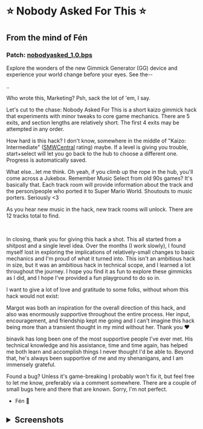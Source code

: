 # ⭐ Nobody Asked For This ⭐
##    From the mind of Fén

### Patch: [nobodyasked_1.0.bps](https://github.com/Fenwolf/SinsNotTragedies/raw/main/Hacks/Nobody%20Asked%20For%20This/nobodyasked_1.0.bps)

Explore the wonders of the new Gimmick Generator (GG) device and experience your world change before your eyes. See the--

..

Who wrote this, Marketing? Psh, sack the lot of 'em, I say.

Let's cut to the chase: Nobody Asked For This is a short kaizo gimmick hack that experiments with minor tweaks to core game mechanics. There are 5 exits, and section lengths are relatively short. The first 4 exits may be attempted in any order.

How hard is this hack? I don't know, somewhere in the middle of "Kaizo: Intermediate" ([SMWCentral](https://smwcentral.net) rating) maybe. If a level is giving you trouble, start+select will let you go back to the hub to choose a different one. Progress is automatically saved.

What else...let me think. Oh yeah, if you climb up the rope in the hub, you'll come across a Jukebox. Remember Music Select from old 90s games? It's basically that. Each track room will provide information about the track and the person/people who ported it to Super Mario World. Shoutouts to music porters. Seriously <3

As you hear new music in the hack, new track rooms will unlock. There are 12 tracks total to find.

<br/>

In closing, thank you for giving this hack a shot. This all started from a shitpost and a single level idea. Over the months (I work slowly), I found myself lost in exploring the implications of relatively-small changes to basic mechanics and I'm proud of what it turned into. This isn't an ambitious hack in size, but it was an ambitious hack in technical scope, and I learned a lot throughout the journey. I hope you find it as fun to explore these gimmicks as I did, and I hope I've provided a fun playground to do so in.

I want to give a lot of love and gratitude to some folks, without whom this hack would not exist:

Margot was both an inspiration for the overall direction of this hack, and also was enormously supportive throughout the entire process. Her input, encouragement, and friendship kept me going and I can't imagine this hack being more than a transient thought in my mind without her. Thank you ❤️

binavik has long been one of the most supportive people I've ever met. His technical knowledge and his assistance, time and time again, has helped me both learn and accomplish things I never thought I'd be able to. Beyond that, he's always been supportive of me and my shenanigans, and I am immensely grateful.


Found a bug? Unless it's game-breaking I probably won't fix it, but feel free to let me know, preferably via a comment somewhere. There are a couple of small bugs here and there that are known. Sorry, I'm not perfect.

- Fén 🐺

## <details><summary>Screenshots</summary>![Title Screen](screenshots/1.png) ![Hub Area](screenshots/2.png) ![Level preview with Mario hanging from a net](screenshots/3.png) ![Level preview with Mario in the air after throwing a shell](screenshots/4.png) ![Level preview with Mario holding a key](screenshots/5.png)
</details>
